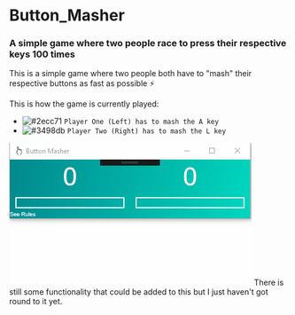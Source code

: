 # Button_Masher
### A simple game where two people race to press their respective keys 100 times

This is a simple game where two people both have to "mash" their respective buttons as fast as possible ⚡ 

This is how the game is currently played:

- ![#2ecc71](https://placehold.it/15/2ecc71/000000?text=+) `Player One (Left) has to mash the A key`
- ![#3498db](https://placehold.it/15/3498db/000000?text=+) `Player Two (Right) has to mash the L key`

![alt text](https://github.com/IT-Delinquent/Button_Masher/blob/master/Button_Masher_Gif.gif)
There is still some functionality that could be added to this but I just haven't got round to it yet. 
